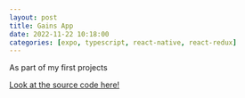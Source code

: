 ```yaml
---
layout: post
title: Gains App
date: 2022-11-22 10:18:00
categories: [expo, typescript, react-native, react-redux]
---
```


As part of my first projects

[Look at the source code here!](https://github.com/ralphgregorio/GainsApp)
